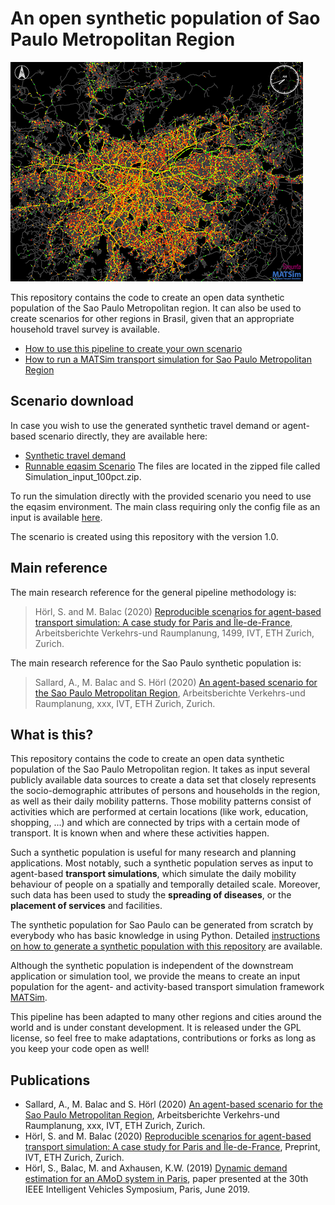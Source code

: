 # An open synthetic population of Sao Paulo Metropolitan Region

![Via Sao-Paulo](docs/via.png "Via Sao-Paulo")

This repository contains the code to create an open data synthetic population
of the Sao Paulo Metropolitan region. It can also be used to
create scenarios for other regions in Brasil, given that an appropriate household 
travel survey is available.

- [How to use this pipeline to create your own scenario](docs/howto.md)
- [How to run a MATSim transport simulation for Sao Paulo Metropolitan Region](docs/howto.md)

## Scenario download

In case you wish to use the generated synthetic travel demand or agent-based scenario directly, they are available here:

- [Synthetic travel demand](https://polybox.ethz.ch/index.php/s/JPASnSItJNwJb7J?path=%2FSynthetic%20Travel%20Demand)
- [Runnable eqasim Scenario](https://polybox.ethz.ch/index.php/s/JPASnSItJNwJb7J) The files are located in the zipped file called Simulation_input_100pct.zip.

To run the simulation directly with the provided scenario you need to use the eqasim environment. The main class requiring only the config file as an input is available [here](https://github.com/eqasim-org/eqasim-java/blob/develop/sao_paulo/src/main/java/org/eqasim/sao_paulo/RunSimulation.java).

The scenario is created using this repository with the version 1.0.

## Main reference

The main research reference for the general pipeline methodology is:
> Hörl, S. and M. Balac (2020) [Reproducible scenarios for agent-based transport simulation: A case study for Paris and Île-​de-France](https://www.researchgate.net/publication/341131284_Reproducible_scenarios_for_agent-based_transport_simulation_A_case_study_for_Paris_and_Ile-de-France), Arbeitsberichte Verkehrs-und Raumplanung, 1499, IVT, ETH Zurich, Zurich.

The main research reference for the Sao Paulo synthetic population is:
> Sallard, A., M. Balac and S. Hörl (2020) [An agent-based scenario for the Sao Paulo Metropolitan Region](https://www.researchgate.net/publication/342735196_An_agent-based_scenario_of_the_Greater_Sao_Paulo_Metropolitan_Region), Arbeitsberichte Verkehrs-und Raumplanung, xxx, IVT, ETH Zurich, Zurich.

## What is this?

This repository contains the code to create an open data synthetic population
of the Sao Paulo Metropolitan region.
It takes as input several publicly
available data sources to create a data set that closely represents the
socio-demographic attributes of persons and households in the region, as well
as their daily mobility patterns. Those mobility patterns consist of activities
which are performed at certain locations (like work, education, shopping, ...)
and which are connected by trips with a certain mode of transport. It is known
when and where these activities happen.

Such a synthetic population is useful for many research and planning applications.
Most notably, such a synthetic population serves as input to agent-based
**transport simulations**, which simulate the daily mobility behaviour of people
on a spatially and temporally detailed scale. Moreover, such data has been used
to study the **spreading of diseases**, or the **placement of services** and facilities.

The synthetic population for Sao Paulo can be generated from scratch by
everybody who has basic knowledge in using Python. Detailed [instructions
on how to generate a synthetic population with this repository](docs/howto.md) are available.

Although the synthetic population is independent of the downstream application
or simulation tool, we provide the means to create an input population for the
agent- and activity-based transport simulation framework [MATSim](https://matsim.org/).

This pipeline has been adapted to many other regions and cities around the world
and is under constant development. It is released under the GPL license, so feel free
to make adaptations, contributions or forks as long as you keep your code open
as well!

## Publications
- Sallard, A., M. Balac and S. Hörl (2020) [An agent-based scenario for the Sao Paulo Metropolitan Region](), Arbeitsberichte Verkehrs-und Raumplanung, xxx, IVT, ETH Zurich, Zurich.
- Hörl, S. and M. Balac (2020) [Reproducible scenarios for agent-based transport simulation: A case study for Paris and Île-de-France](https://www.researchgate.net/publication/341131284_Reproducible_scenarios_for_agent-based_transport_simulation_A_case_study_for_Paris_and_Ile-de-France), Preprint, IVT, ETH Zurich, Zurich.
- Hörl, S., Balac, M. and Axhausen, K.W. (2019) [Dynamic demand estimation for an AMoD system in Paris](https://ieeexplore.ieee.org/document/8814051),
paper presented at the 30th IEEE Intelligent Vehicles Symposium, Paris, June 2019.
